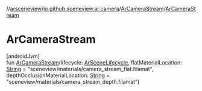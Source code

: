 //[arsceneview](../../../index.md)/[io.github.sceneview.ar.camera](../index.md)/[ArCameraStream](index.md)/[ArCameraStream](-ar-camera-stream.md)

# ArCameraStream

[androidJvm]\
fun [ArCameraStream](-ar-camera-stream.md)(lifecycle: [ArSceneLifecycle](../../io.github.sceneview.ar/-ar-scene-lifecycle/index.md), flatMaterialLocation: [String](https://kotlinlang.org/api/latest/jvm/stdlib/kotlin/-string/index.html) = &quot;sceneview/materials/camera_stream_flat.filamat&quot;, depthOcclusionMaterialLocation: [String](https://kotlinlang.org/api/latest/jvm/stdlib/kotlin/-string/index.html) = &quot;sceneview/materials/camera_stream_depth.filamat&quot;)
